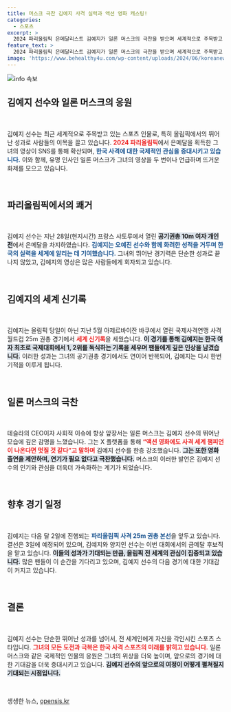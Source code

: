 ```yaml
---
title: 머스크 극찬 김예지 사격 실력과 액션 영화 캐스팅!
categories:
  - 스포츠
excerpt: >
  2024 파리올림픽 은메달리스트 김예지가 일론 머스크의 극찬을 받으며 세계적으로 주목받고 있다. 그녀의 신기록 영상이 SNS에서 화제를 모으자, 머스크는 액션 영화 캐스팅을 제안하며 관심을 더했다.
feature_text: >
  2024 파리올림픽 은메달리스트 김예지가 일론 머스크의 극찬을 받으며 세계적으로 주목받고 있다. 그녀의 신기록 영상이 SNS에서 화제를 모으자, 머스크는 액션 영화 캐스팅을 제안하며 관심을 더했다.
image: 'https://www.behealthy4u.com/wp-content/uploads/2024/06/koreanews.jpg'
---
```


<p><img src="https://www.behealthy4u.com/wp-content/uploads/2024/06/koreanews.jpg" alt="info 속보" /></p>

<h2 data-ke-size="size26">김예지 선수와 일론 머스크의 응원</h2>

<p data-ke-size="size16">&nbsp;</p>

<p>김예지 선수는 최근 세계적으로 주목받고 있는 스포츠 인물로, 특히 올림픽에서의 뛰어난 성과로 사람들의 이목을 끌고 있습니다. <b><span style="color: #ee2323;">2024 파리올림픽</span></b>에서 은메달을 획득한 그녀의 영상이 SNS를 통해 확산되며, <b><span style="color: #1a5490;">한국 사격에 대한 국제적인 관심을 증대시키고 있습니다.</span></b> 이와 함께, 유명 인사인 일론 머스크가 그녀의 영상을 두 번이나 언급하며 뜨거운 화제를 모으고 있습니다. </p>

<p data-ke-size="size16">&nbsp;</p>

<h2 data-ke-size="size26">파리올림픽에서의 쾌거</h2>

<p data-ke-size="size16">&nbsp;</p>

<p>김예지 선수는 지난 28일(현지시간) 프랑스 샤토루에서 열린 <b><span style="background-color: #21538527;">공기권총 10m 여자 개인전</span></b>에서 은메달을 차지하였습니다. <b><span style="color: #1a5490;">김예지는 오예진 선수와 함께 화려한 성적을 거두며 한국의 실력을 세계에 알리는 데 기여했습니다.</span></b> 그녀의 뛰어난 경기력은 단순한 성과로 끝나지 않았고, 김예지의 영상은 많은 사람들에게 회자되고 있습니다. </p>

<p data-ke-size="size16">&nbsp;</p>

<h2 data-ke-size="size26">김예지의 세계 신기록</h2>

<p data-ke-size="size16">&nbsp;</p>

<p>김예지는 올림픽 당일이 아닌 지난 5월 아제르바이잔 바쿠에서 열린 국제사격연맹 사격 월드컵 25m 권총 경기에서 <b><span style="color: #ee2323;">세계 신기록</span></b>을 세웠습니다. <b><span style="background-color: #21538527;">이 경기를 통해 김예지는 한국 여자 최초로 국제대회에서 1, 2위를 독식하는 기록을 세우며 팬들에게 깊은 인상을 남겼습니다.</span></b> 이러한 성과는 그녀의 공기권총 경기에서도 연이어 반복되어, 김예지는 다시 한번 기적을 이루게 됩니다. </p>

<p data-ke-size="size16">&nbsp;</p>

<h2 data-ke-size="size26">일론 머스크의 극찬</h2>

<p data-ke-size="size16">&nbsp;</p>

<p>테슬라의 CEO이자 사회적 이슈에 항상 앞장서는 일론 머스크는 김예지 선수의 뛰어난 모습에 깊은 감명을 느꼈습니다. 그는 X 플랫폼을 통해 <b><span style="color: #ee2323;">“액션 영화에도 사격 세계 챔피언이 나온다면 멋질 것 같다”고 말하며</span></b> 김예지 선수를 한층 강조했습니다. <b><span style="background-color: #21538527;">그는 또한 영화 출연을 제안하며, 연기가 필요 없다고 극찬했습니다.</span></b> 머스크의 이러한 발언은 김예지 선수의 인기와 관심을 더욱더 가속화하는 계기가 되었습니다. </p>

<p data-ke-size="size16">&nbsp;</p>

<h2 data-ke-size="size26">향후 경기 일정</h2>

<p data-ke-size="size16">&nbsp;</p>

<p>김예지는 다음 달 2일에 진행되는 <b><span style="color: #1a5490;">파리올림픽 사격 25m 권총 본선</span></b>을 앞두고 있습니다. 결선은 3일에 예정되어 있으며, 김예지와 양지인 선수는 이번 대회에서의 금메달 후보직을 맡고 있습니다. <b><span style="background-color: #21538527;">이들의 성과가 기대되는 만큼, 올림픽 전 세계의 관심이 집중되고 있습니다.</span></b> 많은 팬들이 이 순간을 기다리고 있으며, 김예지 선수의 다음 경기에 대한 기대감이 커지고 있습니다. </p>

<p data-ke-size="size16">&nbsp;</p>

<h2 data-ke-size="size26">결론</h2>

<p data-ke-size="size16">&nbsp;</p>

<p>김예지 선수는 단순한 뛰어난 성과를 넘어서, 전 세계인에게 자신을 각인시킨 스포츠 스타입니다. <b><span style="color: #ee2323;">그녀의 모든 도전과 극복은 한국 사격 스포츠의 미래를 밝히고 있습니다.</span></b> 일론 머스크와 같은 국제적인 인물의 응원은 그녀의 위상을 더욱 높이며, 앞으로의 경기에 대한 기대감을 더욱 증대시키고 있습니다. <b><span style="background-color: #21538527;">김예지 선수의 앞으로의 여정이 어떻게 펼쳐질지 기대되는 시점입니다.</span></b> </p>

<p data-ke-size="size16">&nbsp;</p>
생생한 뉴스, <a href="https://opensis.kr" rel="dofollow">opensis.kr</a>


